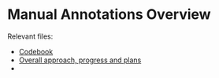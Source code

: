 # Manual Annotations Overview

Relevant files:

- [Codebook](codebook.md)
- [Overall approach, progress and plans](progress.md)
- 
